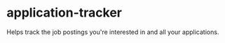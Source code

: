 # application-tracker

Helps track the job postings you're interested in and all your applications.

